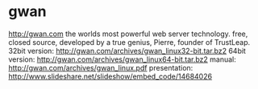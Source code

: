 gwan
====

http://gwan.com the worlds most powerful web server technology. free, closed source, developed by a true genius, Pierre, founder of TrustLeap. 32bit version: http://gwan.com/archives/gwan_linux32-bit.tar.bz2 64bit version: http://gwan.com/archives/gwan_linux64-bit.tar.bz2 manual: http://gwan.com/archives/gwan_linux.pdf presentation: http://www.slideshare.net/slideshow/embed_code/14684026
